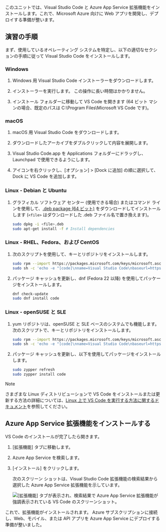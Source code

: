 このユニットでは、Visual Studio Code と Azure App Service 拡張機能をインストールします。これで、Microsoft Azure 向けに Web アプリを開発し、デプロイする準備が整います。

## <a name="exercise-steps"></a>演習の手順

まず、使用しているオペレーティング システムを特定し、以下の適切なセクションの手順に従って Visual Studio Code をインストールします。

### <a name="windows"></a>Windows

1. Windows 用 Visual Studio Code インストーラーをダウンロードします。

1. インストーラーを実行します。 この操作に長い時間はかかりません。

1. インストール フォルダーに移動して VS Code を開きます (64 ビット マシンの場合、既定のパスは C:\Program Files\Microsoft VS Code です)。

### <a name="macos"></a>macOS

1. macOS 用 Visual Studio Code をダウンロードします。

1. ダウンロードしたアーカイブをダブルクリックして内容を展開します。

1. Visual Studio Code.app を Applications フォルダーにドラッグし、Launchpad で使用できるようにします。

1. アイコンを右クリックし、[オプション] > [Dock に追加] の順に選択して、Dock に VS Code を追加します。

### <a name="linux--debian-and-ubuntu"></a>Linux - Debian と Ubuntu

1. グラフィカル ソフトウェア センター (使用できる場合) またはコマンド ラインを使用して、[.deb package (64 ビット)](https://go.microsoft.com/fwlink/?LinkID=760868) をダウンロードしてインストールします (`<file>` はダウンロードした .deb ファイル名で置き換えます)。

    ```bash
    sudo dpkg -i <file>.deb
    sudo apt-get install -f # Install dependencies
    ```

### <a name="linux--rhel-fedora-and-centos"></a>Linux - RHEL、Fedora、および CentOS

1. 次のスクリプトを使用して、キーとリポジトリをインストールします。

    ```bash
    sudo rpm --import https://packages.microsoft.com/keys/microsoft.asc
    sudo sh -c 'echo -e "[code]\nname=Visual Studio Code\nbaseurl=https://packages.microsoft.com/yumrepos/vscode\nenabled=1\ngpgcheck=1\ngpgkey=https://packages.microsoft.com/keys/microsoft.asc" > /etc/yum.repos.d/vscode.repo'
    ```

1. パッケージ キャッシュを更新し、dnf (Fedora 22 以降) を使用してパッケージをインストールします。

    ```bash
    dnf check-update
    sudo dnf install code
    ```

### <a name="linux--opensuse-and-sle"></a>Linux - openSUSE と SLE

1. yum リポジトリは、openSUSE と SLE ベースのシステムでも機能します。 次のスクリプトで、キーとリポジトリをインストールします。

    ```bash
    sudo rpm --import https://packages.microsoft.com/keys/microsoft.asc
    sudo sh -c 'echo -e "[code]\nname=Visual Studio Code\nbaseurl=https://packages.microsoft.com/yumrepos/vscode\nenabled=1\ntype=rpm-md\ngpgcheck=1\ngpgkey=https://packages.microsoft.com/keys/microsoft.asc" > /etc/zypp/repos.d/vscode.repo'
    ```

1. パッケージ キャッシュを更新し、以下を使用してパッケージをインストールします。

    ```bash
    sudo zypper refresh
    sudo zypper install code
    ```

> [!NOTE]
> さまざまな Linux ディストリビューションで VS Code をインストールまたは更新する方法の詳細については、[Linux 上で VS Code を実行する方法に関するドキュメント](https://code.visualstudio.com/docs/setup/linux)を参照してください。

## <a name="install-azure-app-service-extension"></a>Azure App Service 拡張機能をインストールする

VS Code のインストールが完了したら開きます。

1. [拡張機能] タブに移動します。

1. Azure App Service を検索します。

1. [インストール] をクリックします。

    次のスクリーン ショットは、Visual Studio Code 拡張機能の検索結果から選択した Azure App Service 拡張機能を示しています。

    ![[拡張機能] タブが表示され、検索結果で Azure App Service 拡張機能が強調表示されている VS Code のスクリーンショット。](../media/3-install-azure-extension.png)

これで、拡張機能がインストールされます。 Azure サブスクリプションに接続し、Web、モバイル、または API アプリを Azure App Service にデプロイする準備が整いました。